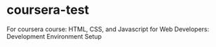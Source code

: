 # coursera-test
For coursera course: HTML, CSS, and Javascript for Web Developers: Development Environment Setup
